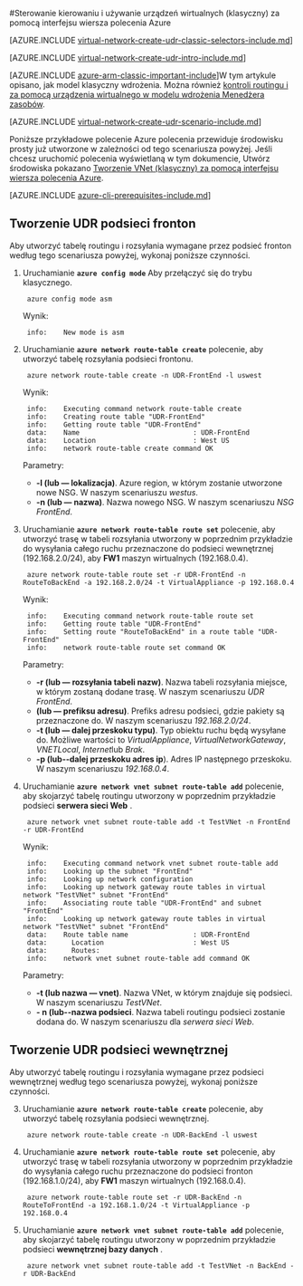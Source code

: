 <properties 
   pageTitle="Sterowanie routingu i używanie wirtualnych urządzenia za pomocą interfejsu wiersza polecenia Azure w modelu Klasyczny wdrożenia | Microsoft Azure"
   description="Dowiedz się, jak możesz sterować routing VNets za pomocą interfejsu wiersza polecenia Azure w modelu Klasyczny wdrażania"
   services="virtual-network"
   documentationCenter="na"
   authors="jimdial"
   manager="carmonm"
   editor=""
   tags="azure-service-management"
/>
<tags  
   ms.service="virtual-network"
   ms.devlang="na"
   ms.topic="article"
   ms.tgt_pltfrm="na"
   ms.workload="infrastructure-services"
   ms.date="03/15/2016"
   ms.author="jdial" />

#<a name="control-routing-and-use-virtual-appliances-classic-using-the-azure-cli"></a>Sterowanie kierowaniu i używanie urządzeń wirtualnych (klasyczny) za pomocą interfejsu wiersza polecenia Azure

[AZURE.INCLUDE [virtual-network-create-udr-classic-selectors-include.md](../../includes/virtual-network-create-udr-classic-selectors-include.md)]

[AZURE.INCLUDE [virtual-network-create-udr-intro-include.md](../../includes/virtual-network-create-udr-intro-include.md)]

[AZURE.INCLUDE [azure-arm-classic-important-include](../../includes/azure-arm-classic-important-include.md)]W tym artykule opisano, jak model klasyczny wdrożenia. Można również [kontroli routingu i za pomocą urządzenia wirtualnego w modelu wdrożenia Menedżera zasobów](virtual-network-create-udr-arm-cli.md).

[AZURE.INCLUDE [virtual-network-create-udr-scenario-include.md](../../includes/virtual-network-create-udr-scenario-include.md)]

Poniższe przykładowe polecenie Azure polecenia przewiduje środowisku prosty już utworzone w zależności od tego scenariusza powyżej. Jeśli chcesz uruchomić polecenia wyświetlaną w tym dokumencie, Utwórz środowiska pokazano [Tworzenie VNet (klasyczny) za pomocą interfejsu wiersza polecenia Azure](virtual-networks-create-vnet-classic-cli.md).

[AZURE.INCLUDE [azure-cli-prerequisites-include.md](../../includes/azure-cli-prerequisites-include.md)]

## <a name="create-the-udr-for-the-front-end-subnet"></a>Tworzenie UDR podsieci fronton
Aby utworzyć tabelę routingu i rozsyłania wymagane przez podsieć fronton według tego scenariusza powyżej, wykonaj poniższe czynności.

1. Uruchamianie **`azure config mode`** Aby przełączyć się do trybu klasycznego.

        azure config mode asm

    Wynik:

        info:    New mode is asm

3. Uruchamianie **`azure network route-table create`** polecenie, aby utworzyć tabelę rozsyłania podsieci frontonu.

        azure network route-table create -n UDR-FrontEnd -l uswest

    Wynik:

        info:    Executing command network route-table create
        info:    Creating route table "UDR-FrontEnd"
        info:    Getting route table "UDR-FrontEnd"
        data:    Name                            : UDR-FrontEnd
        data:    Location                        : West US
        info:    network route-table create command OK

    Parametry:
    - **-l (lub — lokalizacja)**. Azure region, w którym zostanie utworzone nowe NSG. W naszym scenariuszu *westus*.
    - **-n (lub — nazwa)**. Nazwa nowego NSG. W naszym scenariuszu *NSG FrontEnd*.

4. Uruchamianie **`azure network route-table route set`** polecenie, aby utworzyć trasę w tabeli rozsyłania utworzony w poprzednim przykładzie do wysyłania całego ruchu przeznaczone do podsieci wewnętrznej (192.168.2.0/24), aby **FW1** maszyn wirtualnych (192.168.0.4).

        azure network route-table route set -r UDR-FrontEnd -n RouteToBackEnd -a 192.168.2.0/24 -t VirtualAppliance -p 192.168.0.4

    Wynik:

        info:    Executing command network route-table route set
        info:    Getting route table "UDR-FrontEnd"
        info:    Setting route "RouteToBackEnd" in a route table "UDR-FrontEnd"
        info:    network route-table route set command OK

    Parametry:
    - **-r (lub — rozsyłania tabeli nazw)**. Nazwa tabeli rozsyłania miejsce, w którym zostaną dodane trasę. W naszym scenariuszu *UDR FrontEnd*.
    - **(lub — prefiksu adresu)**. Prefiks adresu podsieci, gdzie pakiety są przeznaczone do. W naszym scenariuszu *192.168.2.0/24*.
    - **-t (lub — dalej przeskoku typu)**. Typ obiektu ruchu będą wysyłane do. Możliwe wartości to *VirtualAppliance*, *VirtualNetworkGateway*, *VNETLocal*, *Internet*lub *Brak*.
    - **-p (lub--dalej przeskoku adres ip**). Adres IP następnego przeskoku. W naszym scenariuszu *192.168.0.4*.

5. Uruchamianie **`azure network vnet subnet route-table add`** polecenie, aby skojarzyć tabelę routingu utworzony w poprzednim przykładzie podsieci **serwera sieci Web** .

        azure network vnet subnet route-table add -t TestVNet -n FrontEnd -r UDR-FrontEnd

    Wynik:

        info:    Executing command network vnet subnet route-table add
        info:    Looking up the subnet "FrontEnd"
        info:    Looking up network configuration
        info:    Looking up network gateway route tables in virtual network "TestVNet" subnet "FrontEnd"
        info:    Associating route table "UDR-FrontEnd" and subnet "FrontEnd"
        info:    Looking up network gateway route tables in virtual network "TestVNet" subnet "FrontEnd"
        data:    Route table name                : UDR-FrontEnd
        data:      Location                      : West US
        data:      Routes:
        info:    network vnet subnet route-table add command OK 

    Parametry:
    - **-t (lub nazwa — vnet)**. Nazwa VNet, w którym znajduje się podsieci. W naszym scenariuszu *TestVNet*.
    - **- n (lub--nazwa podsieci**. Nazwa tabeli routingu podsieci zostanie dodana do. W naszym scenariuszu dla *serwera sieci Web*.
 
## <a name="create-the-udr-for-the-back-end-subnet"></a>Tworzenie UDR podsieci wewnętrznej
Aby utworzyć tabelę routingu i rozsyłania wymagane przez podsieci wewnętrznej według tego scenariusza powyżej, wykonaj poniższe czynności.

3. Uruchamianie **`azure network route-table create`** polecenie, aby utworzyć tabelę rozsyłania podsieci wewnętrznej.

        azure network route-table create -n UDR-BackEnd -l uswest

4. Uruchamianie **`azure network route-table route set`** polecenie, aby utworzyć trasę w tabeli rozsyłania utworzony w poprzednim przykładzie do wysyłania całego ruchu przeznaczone do podsieci fronton (192.168.1.0/24), aby **FW1** maszyn wirtualnych (192.168.0.4).

        azure network route-table route set -r UDR-BackEnd -n RouteToFrontEnd -a 192.168.1.0/24 -t VirtualAppliance -p 192.168.0.4

5. Uruchamianie **`azure network vnet subnet route-table add`** polecenie, aby skojarzyć tabelę routingu utworzony w poprzednim przykładzie podsieci **wewnętrznej bazy danych** .

        azure network vnet subnet route-table add -t TestVNet -n BackEnd -r UDR-BackEnd

